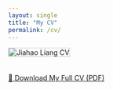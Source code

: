 ```yaml
---
layout: single
title: "My CV"
permalink: /cv/
---
```


<img src="raw.https://github.com/Dannyjhl/JIAHAO.github.io/blob/master/images/cv1.png" alt="Jiahao Liang CV" style="max-width: 100%; border: 1px solid #ccc; margin-bottom: 20px;">

<p><a href="/files/JIAHAO LIANG(E).pdf" class="btn btn--info" download>📄 Download My Full CV (PDF)</a></p>
